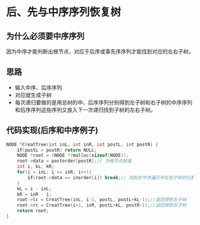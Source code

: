 # 后、先与中序序列恢复树

## 为什么必须要中序序列

因为中序才能判断出根节点，对应于后序或事先序序列才能找到对应的左右子树。

## 思路

- 输入中序、后序序列
- 对应就生成子树
- 每次递归要做的是用总树的中、后序序列分别得到左子树和右子树的中序序列和后序序列这些序列又放入下一次递归找到子树的左右子树。



## 代码实现(后序和中序例子)

```c
NODE *CreatTree(int inL, int inR, int postL, int postR) {
    if(postL > postR) return NULL;
    NODE *root = (NODE *)malloc(sizeof(NODE));
    root->data = postorder[postR];// 为根节点赋值
    int i, kL, kR;
    for(i = inL; i <= inR; i++){
        if(root->data == inorder[i]) break;// 找到在中序遍历中左右子树的分割点位置
    }
    kL = i - inL;
    kR = inR - i;
    root->lc = CreatTree(inL, i-1, postL, postL+kL-1);//返回得到左子树
    root->rc = CreatTree(i+1, inR, postL+kL, postR-1);//返回得到右子树
    return root;
}
```

